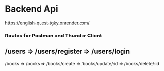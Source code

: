 # Backend Api
https://english-quest-tgky.onrender.com/

### Routes for Postman and Thunder Client
/users  => /users/register 
        => /users/login
----------------------------------------------        
/books  => /books
        => /books/create
        => /books/update/:id
        => /books/delete/:id
